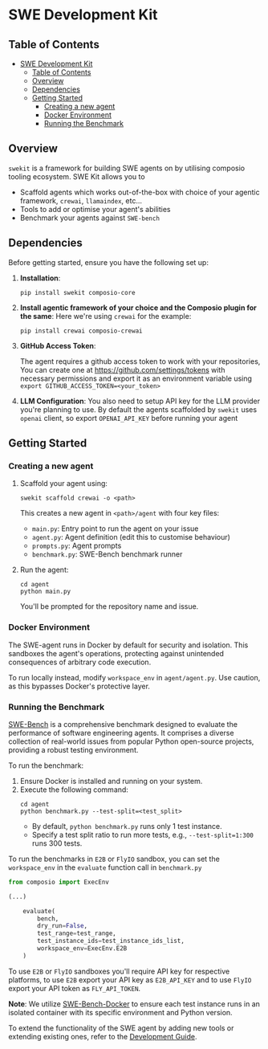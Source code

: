 # SWE Development Kit

## Table of Contents

- [SWE Development Kit](#swe-development-kit)
  - [Table of Contents](#table-of-contents)
  - [Overview](#overview)
  - [Dependencies](#dependencies)
  - [Getting Started](#getting-started)
    - [Creating a new agent](#creating-a-new-agent)
    - [Docker Environment](#docker-environment)
    - [Running the Benchmark](#running-the-benchmark)

## Overview

`swekit` is a framework for building SWE agents on by utilising composio tooling ecosystem. SWE Kit allows you to

- Scaffold agents which works out-of-the-box with choice of your agentic framework, `crewai`, `llamaindex`, etc...
- Tools to add or optimise your agent's abilities
- Benchmark your agents against `SWE-bench`

## Dependencies

Before getting started, ensure you have the following set up:

1. **Installation**:

   ```
   pip install swekit composio-core
   ```

2. **Install agentic framework of your choice and the Composio plugin for the same**:
   Here we're using `crewai` for the example:

   ```
   pip install crewai composio-crewai
   ```

3. **GitHub Access Token**:

   The agent requires a github access token to work with your repositories, You can create one at https://github.com/settings/tokens with necessary permissions and export it as an environment variable using `export GITHUB_ACCESS_TOKEN=<your_token>`

4. **LLM Configuration**:
   You also need to setup API key for the LLM provider you're planning to use. By default the agents scaffolded by `swekit` uses `openai` client, so export `OPENAI_API_KEY` before running your agent

## Getting Started

### Creating a new agent

1. Scaffold your agent using:

   ```
   swekit scaffold crewai -o <path>
   ```

   This creates a new agent in `<path>/agent` with four key files:

   - `main.py`: Entry point to run the agent on your issue
   - `agent.py`: Agent definition (edit this to customise behaviour)
   - `prompts.py`: Agent prompts
   - `benchmark.py`: SWE-Bench benchmark runner

2. Run the agent:
   ```
   cd agent
   python main.py
   ```
   You'll be prompted for the repository name and issue.

### Docker Environment

The SWE-agent runs in Docker by default for security and isolation. This sandboxes the agent's operations, protecting against unintended consequences of arbitrary code execution.

To run locally instead, modify `workspace_env` in `agent/agent.py`. Use caution, as this bypasses Docker's protective layer.

### Running the Benchmark

[SWE-Bench](https://www.swebench.com/) is a comprehensive benchmark designed to evaluate the performance of software engineering agents. It comprises a diverse collection of real-world issues from popular Python open-source projects, providing a robust testing environment.

To run the benchmark:

1. Ensure Docker is installed and running on your system.
2. Execute the following command:
   ```
   cd agent
   python benchmark.py --test-split=<test_split>
   ```
   - By default, `python benchmark.py` runs only 1 test instance.
   - Specify a test split ratio to run more tests, e.g., `--test-split=1:300` runs 300 tests.

To run the benchmarks in `E2B` or `FlyIO` sandbox, you can set the `workspace_env` in the `evaluate` function call in `benchmark.py`


```python
from composio import ExecEnv

(...)

    evaluate(
        bench,
        dry_run=False,
        test_range=test_range,
        test_instance_ids=test_instance_ids_list,
        workspace_env=ExecEnv.E2B
    )
```

To use `E2B` or `FlyIO` sandboxes you'll require API key for respective platforms, to use `E2B` export your API key as `E2B_API_KEY` and to use `FlyIO` export your API token as `FLY_API_TOKEN`.

**Note**: We utilize [SWE-Bench-Docker](https://github.com/aorwall/SWE-bench-docker) to ensure each test instance runs in an isolated container with its specific environment and Python version.

To extend the functionality of the SWE agent by adding new tools or extending existing ones, refer to the [Development Guide](DEVELOPMENT.md).
